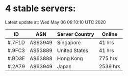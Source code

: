 # 4 stable servers:

Latest update at: Wed May 06 09:10:10 UTC 2020

| ID | ASN | Server Country | Online |
| -- | --- | -------------- | ------ |
| #.7F1D | AS63949 | Singapore | 41 hrs |
| #.9FC3 | AS53889 | United States | 41 hrs |
| #.BD3E | AS63888 | Hong Kong | 775 hrs |
| #.2A79 | AS63949 | Japan | 2539 hrs |

